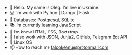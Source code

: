 - 👋 Hello. My name is Oleg. I'm live in Ukraine.
- 💻 I’m work with Python | Django | Flask
- 💾 Databases: Postgresql, SQLite
- 📚 I’m currently learning JavaScript
- 🎨 I’m know HTML, CSS, Bootstrap
- 🔨 I also work with JSON, Junja2, GitHub, Telegram Bot API
- 🐧 Linux OS
- 📫 How to reach me falcokeanu@protonmail.com

<!---
Keanu13/Keanu13 is a ✨ special ✨ repository because its `README.md` (this file) appears on your GitHub profile.
You can click the Preview link to take a look at your changes.
--->
